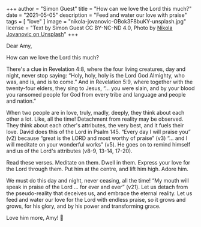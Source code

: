 +++
author = "Simon Guest"
title = "How can we love the Lord this much?"
date = "2021-05-05"
description = "Feed and water our love with praise"
tags = [ "love" ]
image = "nikola-jovanovic-OBok3F8buKY-unsplash.jpg"
license = "Text by Simon Guest CC BY-NC-ND 4.0, Photo by [Nikola Jovanovic on Unsplash](https://unsplash.com/photos/OBok3F8buKY)"
+++

Dear Amy,

How can we love the Lord this much?

There's a clue in Revelation 4:8, where the four living creatures, day and night, never stop saying: “Holy, holy, holy is the Lord God Almighty, who was, and is, and is to come.”  And in Revelation 5:9, where together with the twenty-four elders, they sing to Jesus, “... you were slain, and by your blood you ransomed people for God from every tribe and language and people and nation.”

When two people are in love, truly, madly, deeply, they think about each other a lot. Like, all the time! Detachment from reality may be observed. They think about each other's attributes, the very best, and it fuels their love. David does this of the Lord in Psalm 145.  “Every day I will praise you” (v2) because “great is the LORD and most worthy of praise” (v3) “... and I will meditate on your wonderful works” (v5). He goes on to remind himself and us of the Lord's attributes (v8-9, 13-14, 17-20).

Read these verses. Meditate on them. Dwell in them. Express your love for the Lord through them. Put him at the centre, and lift him high. Adore him.

We must do this day and night, never ceasing, all the time!  “My mouth will speak in praise of the Lord ... for ever and ever” (v21).  Let us detach from the pseudo-reality that deceives us, and embrace the eternal reality. Let us feed and water our love for the Lord with endless praise, so it grows and grows, for his glory, and by his power and transforming grace.

Love him more, Amy! 🙏
